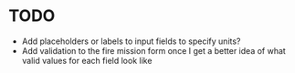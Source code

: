 # TODO

- Add placeholders or labels to input fields to specify units?
- Add validation to the fire mission form once I get a better idea of what valid values for each field look like

